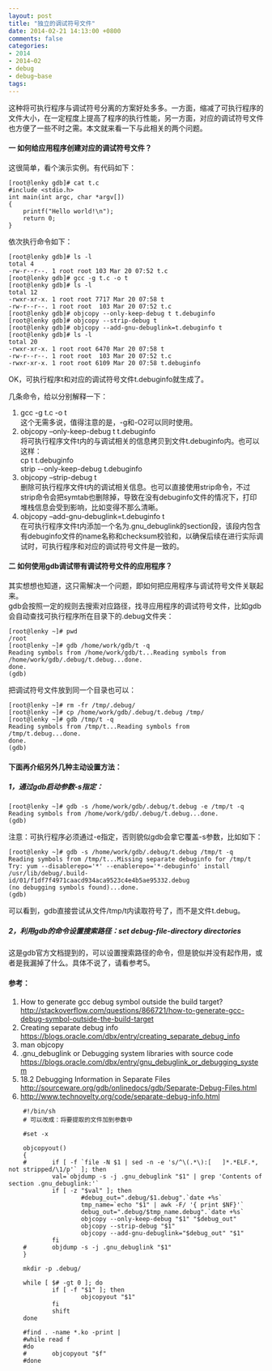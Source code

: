 ```yaml
---
layout: post
title: "独立的调试符号文件"
date: 2014-02-21 14:13:00 +0800
comments: false
categories:
- 2014
- 2014~02
- debug
- debug~base
tags:
---
```

  这种将可执行程序与调试符号分离的方案好处多多。一方面，缩减了可执行程序的文件大小，在一定程度上提高了程序的执行性能，另一方面，对应的调试符号文件也方便了一些不时之需。本文就来看一下与此相关的两个问题。  
 
#### 一 如何给应用程序创建对应的调试符号文件？    
这很简单，看个演示实例。有代码如下：  
```
[root@lenky gdb]# cat t.c
#include <stdio.h> 
int main(int argc, char *argv[])
{
	printf("Hello world!\n");
	return 0;
}
```
依次执行命令如下：
```
[root@lenky gdb]# ls -l
total 4
-rw-r--r--. 1 root root 103 Mar 20 07:52 t.c
[root@lenky gdb]# gcc -g t.c -o t
[root@lenky gdb]# ls -l
total 12
-rwxr-xr-x. 1 root root 7717 Mar 20 07:58 t
-rw-r--r--. 1 root root  103 Mar 20 07:52 t.c
[root@lenky gdb]# objcopy --only-keep-debug t t.debuginfo
[root@lenky gdb]# objcopy --strip-debug t
[root@lenky gdb]# objcopy --add-gnu-debuglink=t.debuginfo t
[root@lenky gdb]# ls -l
total 20
-rwxr-xr-x. 1 root root 6470 Mar 20 07:58 t
-rw-r--r--. 1 root root  103 Mar 20 07:52 t.c
-rwxr-xr-x. 1 root root 6109 Mar 20 07:58 t.debuginfo
```
OK，可执行程序t和对应的调试符号文件t.debuginfo就生成了。    

几条命令，给以分别解释一下：    
1. gcc -g t.c -o t    
  这个无需多说，值得注意的是，-g和-O2可以同时使用。    
2. objcopy –only-keep-debug t t.debuginfo    
  将可执行程序文件t内的与调试相关的信息拷贝到文件t.debuginfo内。也可以这样：  
cp t t.debuginfo  
strip --only-keep-debug t.debuginfo  
3. objcopy –strip-debug t    
  删除可执行程序文件t内的调试相关信息。也可以直接使用strip命令，不过strip命令会把symtab也删除掉，导致在没有debuginfo文件的情况下，打印堆栈信息会受到影响，比如变得不那么清晰。    
4. objcopy –add-gnu-debuglink=t.debuginfo t    
  在可执行程序文件t内添加一个名为.gnu_debuglink的section段，该段内包含有debuginfo文件的name名称和checksum校验和，以确保后续在进行实际调试时，可执行程序和对应的调试符号文件是一致的。  

#### 二 如何使用gdb调试带有调试符号文件的应用程序？    
  其实想想也知道，这只需解决一个问题，即如何把应用程序与调试符号文件关联起来。    
  gdb会按照一定的规则去搜索对应路径，找寻应用程序的调试符号文件，比如gdb会自动查找可执行程序所在目录下的.debug文件夹：  
```
[root@lenky ~]# pwd
/root
[root@lenky ~]# gdb /home/work/gdb/t -q
Reading symbols from /home/work/gdb/t...Reading symbols from /home/work/gdb/.debug/t.debug...done.
done.
(gdb)
```
把调试符号文件放到同一个目录也可以：
```
[root@lenky ~]# rm -fr /tmp/.debug/
[root@lenky ~]# cp /home/work/gdb/.debug/t.debug /tmp/
[root@lenky ~]# gdb /tmp/t -q
Reading symbols from /tmp/t...Reading symbols from /tmp/t.debug...done.
done.
(gdb)
```

#### 下面再介绍另外几种主动设置方法：    
##### 1，通过gdb启动参数-s指定：  
```
[root@lenky ~]# gdb -s /home/work/gdb/.debug/t.debug -e /tmp/t -q
Reading symbols from /home/work/gdb/.debug/t.debug...done.
(gdb)
```
注意：可执行程序必须通过-e指定，否则貌似gdb会拿它覆盖-s参数，比如如下：
```
[root@lenky ~]# gdb -s /home/work/gdb/.debug/t.debug /tmp/t -q
Reading symbols from /tmp/t...Missing separate debuginfo for /tmp/t
Try: yum --disablerepo='*' --enablerepo='*-debuginfo' install /usr/lib/debug/.build-id/01/f1df7f4971caacd934aca9523c4e4b5ae95332.debug
(no debugging symbols found)...done.
(gdb)
```
可以看到，gdb直接尝试从文件/tmp/t内读取符号了，而不是文件t.debug。

##### 2，利用gdb的命令设置搜索路径：set debug-file-directory directories    
  这是gdb官方文档提到的，可以设置搜索路径的命令，但是貌似并没有起作用，或者是我漏掉了什么。具体不说了，请看参考5。  

#### 参考：    
1. How to generate gcc debug symbol outside the build target?    
   http://stackoverflow.com/questions/866721/how-to-generate-gcc-debug-symbol-outside-the-build-target    
2. Creating separate debug info    
   https://blogs.oracle.com/dbx/entry/creating_separate_debug_info    
3. man objcopy    
4. .gnu_debuglink or Debugging system libraries with source code    
   https://blogs.oracle.com/dbx/entry/gnu_debuglink_or_debugging_system    
5. 18.2 Debugging Information in Separate Files    
   http://sourceware.org/gdb/onlinedocs/gdb/Separate-Debug-Files.html    
6. http://www.technovelty.org/code/separate-debug-info.html  


```
	#!/bin/sh
	# 可以改成：将要提取的文件加到参数中

	#set -x

	objcopyout()
	{
	#       if [ -f `file -N $1 | sed -n -e 's/^\(.*\):[   ]*.*ELF.*, not stripped/\1/p'` ]; then
		    val=`objdump -s -j .gnu_debuglink "$1" | grep 'Contents of section .gnu_debuglink:'`
		    if [ -z "$val" ]; then
		            #debug_out=".debug/$1.debug".`date +%s`
		            tmp_name=`echo "$1" | awk -F/ '{ print $NF}'`
		            debug_out=".debug/$tmp_name.debug".`date +%s`
		            objcopy --only-keep-debug "$1" "$debug_out"
		            objcopy --strip-debug "$1"
		            objcopy --add-gnu-debuglink="$debug_out" "$1"
		    fi
	#       objdump -s -j .gnu_debuglink "$1"
	}

	mkdir -p .debug/

	while [ $# -gt 0 ]; do
		    if [ -f "$1" ]; then
		            objcopyout "$1"
		    fi
		    shift
	done

	#find . -name *.ko -print |
	#while read f
	#do
	#       objcopyout "$f"
	#done
```

